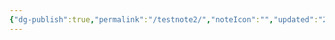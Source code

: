 ```yaml
---
{"dg-publish":true,"permalink":"/testnote2/","noteIcon":"","updated":"2024-08-18T01:51:43.638+05:30"}
---
```



